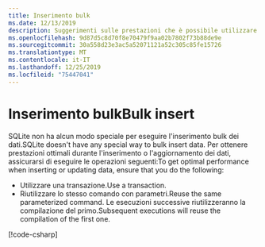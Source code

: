 ```yaml
---
title: Inserimento bulk
ms.date: 12/13/2019
description: Suggerimenti sulle prestazioni che è possibile utilizzare per apportare numerose modifiche al database.
ms.openlocfilehash: 9d87d5c8d70f8e70479f9aa02b7802f73b88de9e
ms.sourcegitcommit: 30a558d23e3ac5a52071121a52c305c85fe15726
ms.translationtype: MT
ms.contentlocale: it-IT
ms.lasthandoff: 12/25/2019
ms.locfileid: "75447041"
---
```

# <a name="bulk-insert"></a><span data-ttu-id="3697e-103">Inserimento bulk</span><span class="sxs-lookup"><span data-stu-id="3697e-103">Bulk insert</span></span>

<span data-ttu-id="3697e-104">SQLite non ha alcun modo speciale per eseguire l'inserimento bulk dei dati.</span><span class="sxs-lookup"><span data-stu-id="3697e-104">SQLite doesn't have any special way to bulk insert data.</span></span> <span data-ttu-id="3697e-105">Per ottenere prestazioni ottimali durante l'inserimento o l'aggiornamento dei dati, assicurarsi di eseguire le operazioni seguenti:</span><span class="sxs-lookup"><span data-stu-id="3697e-105">To get optimal performance when inserting or updating data, ensure that you do the following:</span></span>

- <span data-ttu-id="3697e-106">Utilizzare una transazione.</span><span class="sxs-lookup"><span data-stu-id="3697e-106">Use a transaction.</span></span>
- <span data-ttu-id="3697e-107">Riutilizzare lo stesso comando con parametri.</span><span class="sxs-lookup"><span data-stu-id="3697e-107">Reuse the same parameterized command.</span></span> <span data-ttu-id="3697e-108">Le esecuzioni successive riutilizzeranno la compilazione del primo.</span><span class="sxs-lookup"><span data-stu-id="3697e-108">Subsequent executions will reuse the compilation of the first one.</span></span>

[!code-csharp[](../../../../samples/snippets/standard/data/sqlite/BulkInsertSample/Program.cs?name=snippet_BulkInsert)]
